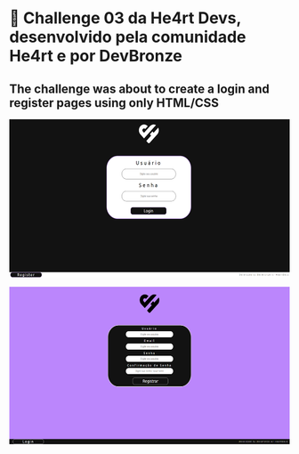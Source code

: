 # :rocket: Challenge 03 da He4rt Devs, desenvolvido pela comunidade He4rt e por DevBronze

## The challenge was about to create a login and register pages using only HTML/CSS

![Login Page](./public/images/login-page.png)

![Register Page](./public/images/register-page.png)
